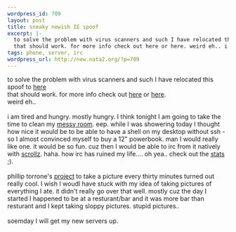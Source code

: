 ```yaml
--- 
wordpress_id: 709
layout: post
title: sneaky newish IE spoof
excerpt: |-
  to solve the problem with virus scanners and such I have relocated this spoof to here
  that should work. for more info check out here or here. weird eh.. i am tired and hungry. mostly hung...
tags: phone, server, irc
wordpress_url: http://new.nata2.org/?p=709
---
```

to solve the problem with virus scanners and such I have relocated this spoof to <a href="http://www.dopeman.org/spoof.html">here</a><br>
that should work. for more info check out <a href="http://www.docuverse.com/blog/donpark/2003/12/12.html#a1062">here</a> or <a href="http://www.gadgetopia.com/2003/12/12/IEExploitDemo.html">here</a>.<br>
weird eh..<br>
<br>
i am tired and hungry. mostly hungry. I think tonight I am going to take the time to clean my <a href="http://www.nata2.info/?path=pictures%2Fmisc%2Fphone_camera%2Fphotolog&amp;img=1072549960-t610(1).jpg">messy room</a>. eep. while I was showering today I thought how nice it would be to be able to have a shell on my desktop without ssh - so I almost convinced myself to buy a 12" powerbook. man I would really like one. it would be so fun. cuz then I would be able to irc from it natively with <a href="http://www.scrollz.com/">scrollz</a>. haha. how irc has ruined my life.... oh yea.. check out the <a href="http://corp.dopeman.org/stats.html">stats</a> ;).<br>
<br>
phillip torrone's <a href="http://www.philliptorrone.com/option3/">project</a> to take a picture every thirty minutes turned out really cool. I wish I woudl have stuck with my idea of taking pictures of everything I ate. it didn't really go over that well. mostly cuz the day I started I happened to be at a resturant/bar and it was more bar than resturant and I kept taking sloppy pictures. stupid pictures..<br>
<br>
soemday I will get my new servers up.

